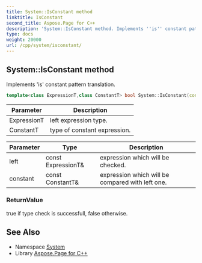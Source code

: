 ```yaml
---
title: System::IsConstant method
linktitle: IsConstant
second_title: Aspose.Page for C++
description: 'System::IsConstant method. Implements ''is'' constant pattern translation in C++.'
type: docs
weight: 20000
url: /cpp/system/isconstant/
---
```

## System::IsConstant method


Implements 'is' constant pattern translation.

```cpp
template<class ExpressionT,class ConstantT> bool System::IsConstant(const ExpressionT &left, const ConstantT &constant)
```


| Parameter | Description |
| --- | --- |
| ExpressionT | left expression type. |
| ConstantT | type of constant expression. |

| Parameter | Type | Description |
| --- | --- | --- |
| left | const ExpressionT\& | expression which will be checked. |
| constant | const ConstantT\& | expression which will be compared with left one. |

### ReturnValue

true if type check is successfull, false otherwise.

## See Also

* Namespace [System](../)
* Library [Aspose.Page for C++](../../)
